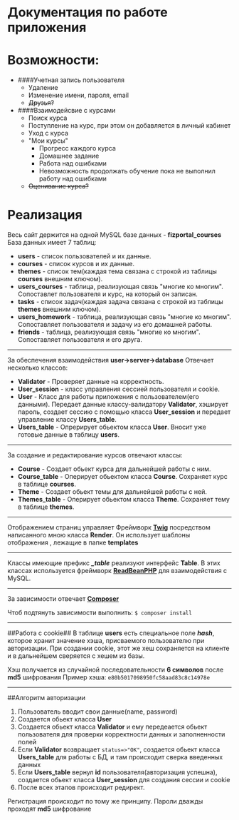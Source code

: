 ﻿# Документация по работе приложения #


# Возможности: #
- ####Учетная запись пользователя
  - Удаление
  - Изменение имени, пароля, email
  - ~~Друзья?~~
- ####Взаимодейсвие с курсами
  - Поиск курса
  - Поступление на курс, при этом он добавляется в личный кабинет
  - Уход с курса
  - "Мои курсы"
    - Прогресс каждого курса
    - Домашнее задание
    - Работа над ошибками
    - Невозможность продолжать обучение пока не выполнил работу над ошибками
  - ~~Оценивание курса?~~

# Реализация
Весь сайт держится на одной  MySQL базе данных - **fizportal_courses**
База данных имеет 7 таблиц:
- **users** - список пользователей и их данные.
- **courses** - список курсов и их данные.
- **themes** - список тем(каждая тема связана с строкой из таблицы **courses** внешним ключом).
- **users_courses** - таблица, реализующая связь "многие ко многим". Сопоставлет пользователя и курс, на который он записан.
- **tasks** - список задач(каждая задача связана с строкой из таблицы **themes** внешним ключом).
- **users_homework** - таблица, реализующая связь "многие ко многим". Сопоставляет пользователя и задачу из его домашней работы.
- **friends** -  таблица, реализующая связь "многие ко многим". Сопоставляет пользователя и его друга.
***
За обеспечения взаимодействия
**user->server->database**
Отвечает несколько классов:
- **Validator** - Проверяет данные на корректность.
- **User_session** - класс управления сессией пользователя и cookie.
- **User** - Класс для работы приложения с пользователем(его данными). Передает данные классу-валидатору **Validator**, хэширует пароль, создает сессию с помощью класса **User_session** и передает управление классу **Users_table**.
- **Users_table** - Опрерирует обьектом класса **User**. Вносит уже готовые данные в таблицу **users**.
***
За создание и редактирование курсов отвечают классы:
- **Course** - Создает обьект курса для дальнейшей работы с ним.
- **Course_table** - Оперирует обьектом класса **Course**. Сохраняет курс в таблице **courses**.
- **Theme** - Создает обьект темы для дальнейшей работы с ней.
- **Themes_table** - Оперирует обьектом класса **Theme**. Сохраняет тему в таблице **themes**.
***
Отображением страниц управляет Фреймворк [**Twig**](https://twig.symfony.com/) посредством написанного мною класса **Render**. Он использует шаблоны отображения , лежащие в папке **templates**
***
Классы имеющие префикс ***_table*** реализуют интерфейс **Table**.
В этих классах используется фреймворк [**ReadBeanPHP**](https://redbeanphp.com/index.php) для взаимодействия с MySQL.
***
За зависимости отвечает [**Composer**](https://getcomposer.org/)

Чтоб подтянуть зависимости выполнить:
`$ composer install`
***
##Работа c cookie##
В таблице **users** есть специальное поле ***hash***, которое хранит значение хэша, присваемого пользователю при авторизации. При создании cookie, этот же хеш сохраняется на клиенте и в дальнейшем сверяется с хешем из базы.

Хэш получается из случайной последовательности **6 символов** после **md5** шифрования
Пример хэша:
`e80b5017098950fc58aad83c8c14978e`
***
##Алгоритм авторизации
1. Пользователь вводит свои данные(name, password)
2. Создается обьект класса **User**
3. Создается обьект класса **Validator** и ему передеается обьект пользователя для проверки корректности данных и заполненности полей
4. Если **Validator** возвращает `status=>"OK"`, создается обьект класса **Users_table** для работы с БД, и там происходит сверка введенных данных
5. Если **Users_table** вернул **id** пользователя(авторизация успешна), создается обьект класса **User_session** для создания сессии и cookie
6. После всех этапов происходит редирект.

Регистрация происходит по тому же принципу.
Пароли дважды проходят **md5** шифрование




